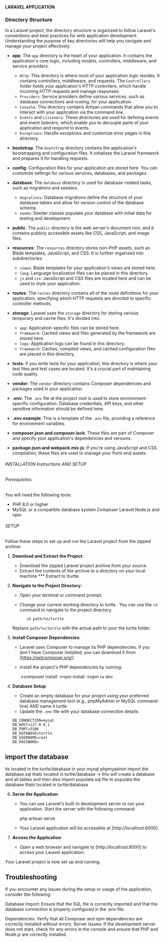 #### LARAVEL APPLICATION #####

### Directory Structure

In a Laravel project, the directory structure is organized to follow Laravel's conventions and best practices for web application development. Understanding the purpose of key directories will help you navigate and manage your project effectively:

- **app**: The `app` directory is the heart of your application. It contains the application's core logic, including models, controllers, middleware, and service providers.

  - `Http`: This directory is where most of your application logic resides. It contains controllers, middleware, and requests. The `Controllers` folder holds your application's HTTP controllers, which handle incoming HTTP requests and manage responses.
  - `Providers`: Service providers define various services, such as database connections and routing, for your application.
  - `Console`: This directory contains Artisan commands that allow you to interact with your application via the command line.
  - `Events` and `Listeners`: These directories are used for defining events and event listeners, which enable you to decouple parts of your application and respond to events.
  - `Exceptions`: Handle exceptions and customize error pages in this directory.

- **bootstrap**: The `bootstrap` directory contains the application's bootstrapping and configuration files. It initializes the Laravel framework and prepares it for handling requests.

- **config**: Configuration files for your application are stored here. You can customize settings for various services, databases, and packages.

- **database**: The `database` directory is used for database-related tasks, such as migrations and seeders.

  - `migrations`: Database migrations define the structure of your database tables and allow for version control of the database schema.
  - `seeds`: Seeder classes populate your database with initial data for testing and development.

- **public**: The `public` directory is the web server's document root, and it contains publicly accessible assets like CSS, JavaScript, and image files.

- **resources**: The `resources` directory stores non-PHP assets, such as Blade templates, JavaScript, and CSS. It is further organized into subdirectories:

  - `views`: Blade templates for your application's views are stored here.
  - `lang`: Language localization files can be placed in this directory.
  - `js` and `css`: JavaScript and CSS files are located here and can be used to style your application.

- **routes**: The `routes` directory contains all of the route definitions for your application, specifying which HTTP requests are directed to specific controller methods.

- **storage**: Laravel uses the `storage` directory for storing various temporary and cache files. It's divided into:

  - `app`: Application-specific files can be stored here.
  - `framework`: Cached views and files generated by the framework are stored here.
  - `logs`: Application logs can be found in this directory.
  - `framework`: Caches, compiled views, and cached configuration files are placed in this directory.

- **tests**: If you write tests for your application, this directory is where your test files and test cases are located. It's a crucial part of maintaining code quality.

- **vendor**: The `vendor` directory contains Composer dependencies and packages used in your application.

- **.env**: The `.env` file at the project root is used to store environment-specific configuration. Database credentials, API keys, and other sensitive information should be defined here.

- **.env.example**: This is a template of the `.env` file, providing a reference for environment variables.

- **composer.json and composer.lock**: These files are part of Composer and specify your application's dependencies and versions.

- **package.json and webpack.mix.js**: If you're using JavaScript and CSS compilation, these files are used to manage your front-end assets.


###### INSTALLATION Instructions AND SETUP  ###

###### Prerequisites
You will need the following tools:

- PHP 8.0 or higher
- MySQL or a compatible database system
Composer
Laravel
Node.js and npm

###### SETUP 
Follow these steps to set up and run the Laravel project from the zipped archive:

1. **Download and Extract the Project**:
   - Download the zipped Laravel project archive from your source.
   - Extract the contents of the archive to a directory on your local machine *** Extract to \turtle.

2. **Navigate to the Project Directory**:
   - Open your terminal or command prompt.
   - Change your current working directory to turtle . You can use the `cd` command to navigate to the project directory.

   
            cd path/to/turtle
   

   Replace `path/to/turtle` with the actual path to your the turtle folder.

3. **Install Composer Dependencies**:
   - Laravel uses Composer to manage its PHP dependencies. If you don't have Composer installed, you can download it from [https://getcomposer.org/]
   - Install the project's PHP dependencies by running:

   
        ->composer install
        ->npm install
        ->npm ru dev



4. **Database Setup**:
   - Create an empty database for your project using your preferred database management tool (e.g., phpMyAdmin or MySQL command-line) AND name it turtle.
   - Update the `.env` file with your database connection details:

   ```env
   DB_CONNECTION=mysql
   DB_HOST=127.0.0.1
   DB_PORT=3306
   DB_DATABASE=turtle
   DB_USERNAME=root
   DB_PASSWORD=
   ```
## import the database 

its located in the turtle/database
in your mysql phpmyadmin import the database.sql thats located in turtle/database -> this will create a database and all tables
and then also import populate.sql file to populate the database thats located in turtle/database 


6. **Serve the Application**:
   - You can use Laravel's built-in development server to run your application. Start the server with the following command:

   
        php artisan serve

   - Your Laravel application will be accessible at [http://localhost:8000].

7. **Access the Application**:
   - Open a web browser and navigate to [http://localhost:8000] to access your Laravel application.

Your Laravel project is now set up and running. 

## Troubleshooting
If you encounter any issues during the setup or usage of the application, consider the following:

Database Import: Ensure that the SQL file is correctly imported and that the database connection is properly configured in the .env file.

Dependencies: Verify that all Composer and npm dependencies are correctly installed without errors.
Server Issues: If the development server does not start, check for any errors in the console and ensure that PHP and Node.js are correctly installed.
